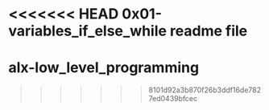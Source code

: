 <<<<<<< HEAD
0x01-variables_if_else_while readme file
=======
# alx-low_level_programming
>>>>>>> 8101d92a3b870f26b3ddf16de7827ed0439bfcec
